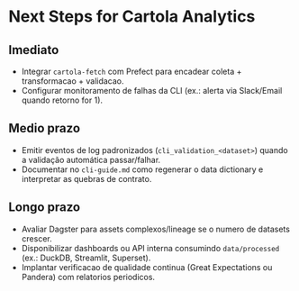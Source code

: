 # Next Steps for Cartola Analytics

## Imediato
- Integrar `cartola-fetch` com Prefect para encadear coleta + transformacao + validacao.
- Configurar monitoramento de falhas da CLI (ex.: alerta via Slack/Email quando retorno for 1).

## Medio prazo
- Emitir eventos de log padronizados (`cli_validation_<dataset>`) quando a validação automática passar/falhar.
- Documentar no `cli-guide.md` como regenerar o data dictionary e interpretar as quebras de contrato.

## Longo prazo
- Avaliar Dagster para assets complexos/lineage se o numero de datasets crescer.
- Disponibilizar dashboards ou API interna consumindo `data/processed` (ex.: DuckDB, Streamlit, Superset).
- Implantar verificacao de qualidade continua (Great Expectations ou Pandera) com relatorios periodicos.
